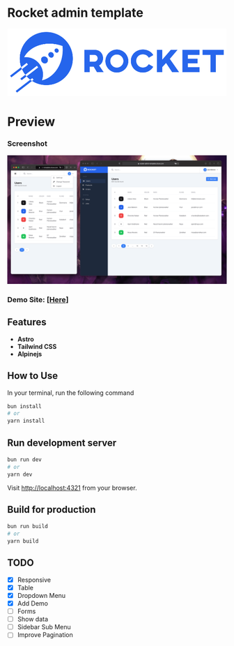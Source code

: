 # Rocket admin template

![Rocket admin template preview](resources/logo.png)

# Preview

### Screenshot

![Rocket admin template preview](resources/preview.png)

### Demo Site: [[Here]](https://rocket-admin-template.clouw.com)

## Features

- **Astro**
- **Tailwind CSS**
- **Alpinejs**

## How to Use

In your terminal, run the following command

```bash
bun install
# or
yarn install
```

## Run development server

```bash
bun run dev
# or
yarn dev
```

Visit [http://localhost:4321](http://localhost:4321) from your browser.

## Build for production

```bash
bun run build
# or
yarn build
```

## TODO

- [x] Responsive
- [x] Table
- [x] Dropdown Menu
- [x] Add Demo
- [ ] Forms
- [ ] Show data
- [ ] Sidebar Sub Menu
- [ ] Improve Pagination
